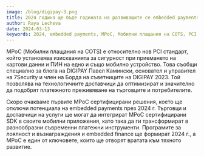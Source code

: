 ```yaml
---
image: /blog/digipay-3.png
title: 2024 година ще бъде годината на развиващите се embedded payments
author: Raya Lecheva
date: 2024-03-13
keywords: 2024, embedded payments, MPoC, Мобилни плащания на COTS, PCI стандарт, изисквания за сигурност, картови данни, ПИН, мобилно устройство, DIGIPAY блог, Павел Камински, 7Security, DIGIPAY 2023, технологични доставчици, платежно преживяване, търговци, потребители, MPoC сертифицирани решения, SDK интеграция, мобилни приложения, програми за лоялност, възнаграждения, embedded finance, развитие
---
```


MPoC (Мобилни плащания на COTS) е относително нов PCI стандарт, който установява изискванията за сигурност при приемането на картови данни и ПИН на едно и също мобилно устройство. Това съобщи специално за блога на DIGIPAY Павел Камински, основател и управител на 7Security и член на Борда на съветниците на DIGIPAY 2023. Той позволява на технологичните доставчици да оптимизират и значително да подобрят платежното преживяване на търговците и потребителите.

Скоро очакваме първите MPoC сертифицирани решения, което ще отключи потенциала на embedded payments през 2024 г. Търговци и доставчици на услуги ще могат да интегрират MPoC сертифицирани SDK в своите мобилни приложения, като така да ги трансформират в разнообразни съвременни платежни инструменти. Програмите за лоялност и възнаграждения и embedded finance ще формират 2024 г., а MPoC е един от ключовете, които ще отворят вратата към тяхното развитие.
